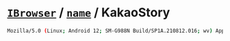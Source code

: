 # [`IBrowser`](/api/main/get-browser.md) / [`name`](../name.md) / KakaoStory

```sh
Mozilla/5.0 (Linux; Android 12; SM-G988N Build/SP1A.210812.016; wv) AppleWebKit/537.36 (KHTML, like Gecko) Version/4.0 Chrome/100.0.4896.79 Mobile Safari/537.36 KAKAOSTORY/6.8.3_21046
```